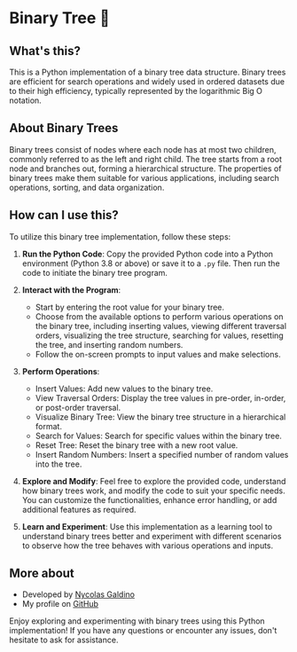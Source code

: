 # Binary Tree 🌳

## What's this?

This is a Python implementation of a binary tree data structure. Binary trees are efficient for search operations and widely used in ordered datasets due to their high efficiency, typically represented by the logarithmic Big O notation.

## About Binary Trees

Binary trees consist of nodes where each node has at most two children, commonly referred to as the left and right child. The tree starts from a root node and branches out, forming a hierarchical structure. The properties of binary trees make them suitable for various applications, including search operations, sorting, and data organization.

## How can I use this?

To utilize this binary tree implementation, follow these steps:

1. **Run the Python Code**: Copy the provided Python code into a Python environment (Python 3.8 or above) or save it to a `.py` file. Then run the code to initiate the binary tree program.

2. **Interact with the Program**:
   - Start by entering the root value for your binary tree.
   - Choose from the available options to perform various operations on the binary tree, including inserting values, viewing different traversal orders, visualizing the tree structure, searching for values, resetting the tree, and inserting random numbers.
   - Follow the on-screen prompts to input values and make selections.

3. **Perform Operations**:
   - Insert Values: Add new values to the binary tree.
   - View Traversal Orders: Display the tree values in pre-order, in-order, or post-order traversal.
   - Visualize Binary Tree: View the binary tree structure in a hierarchical format.
   - Search for Values: Search for specific values within the binary tree.
   - Reset Tree: Reset the binary tree with a new root value.
   - Insert Random Numbers: Insert a specified number of random values into the tree.

4. **Explore and Modify**: Feel free to explore the provided code, understand how binary trees work, and modify the code to suit your specific needs. You can customize the functionalities, enhance error handling, or add additional features as required.

5. **Learn and Experiment**: Use this implementation as a learning tool to understand binary trees better and experiment with different scenarios to observe how the tree behaves with various operations and inputs.

## More about

- Developed by [Nycolas Galdino](https://www.linkedin.com/in/nycolas-pimentel)
- My profile on [GitHub](https://github.com/Nycolas-Galdino)

Enjoy exploring and experimenting with binary trees using this Python implementation! If you have any questions or encounter any issues, don't hesitate to ask for assistance.
